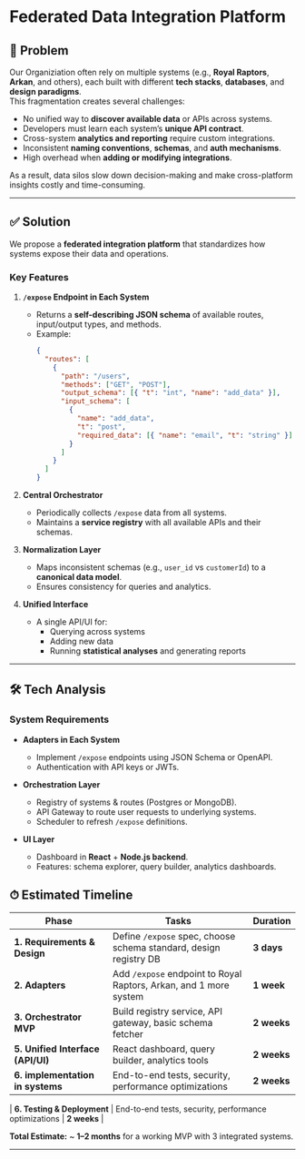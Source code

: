 # Federated Data Integration Platform

## 📌 Problem

Our Organiziation often rely on multiple systems (e.g., **Royal Raptors**, **Arkan**, and others), each built with different **tech stacks**, **databases**, and **design paradigms**.  
This fragmentation creates several challenges:

- No unified way to **discover available data** or APIs across systems.
- Developers must learn each system’s **unique API contract**.
- Cross-system **analytics and reporting** require custom integrations.
- Inconsistent **naming conventions**, **schemas**, and **auth mechanisms**.
- High overhead when **adding or modifying integrations**.

As a result, data silos slow down decision-making and make cross-platform insights costly and time-consuming.

---

## ✅ Solution

We propose a **federated integration platform** that standardizes how systems expose their data and operations.

### Key Features

1. **`/expose` Endpoint in Each System**

   - Returns a **self-describing JSON schema** of available routes, input/output types, and methods.
   - Example:
     ```json
     {
       "routes": [
         {
           "path": "/users",
           "methods": ["GET", "POST"],
           "output_schema": [{ "t": "int", "name": "add_data" }],
           "input_schema": [
             {
               "name": "add_data",
               "t": "post",
               "required_data": [{ "name": "email", "t": "string" }]
             }
           ]
         }
       ]
     }
     ```

2. **Central Orchestrator**

   - Periodically collects `/expose` data from all systems.
   - Maintains a **service registry** with all available APIs and their schemas.

3. **Normalization Layer**

   - Maps inconsistent schemas (e.g., `user_id` vs `customerId`) to a **canonical data model**.
   - Ensures consistency for queries and analytics.

4. **Unified Interface**
   - A single API/UI for:
     - Querying across systems
     - Adding new data
     - Running **statistical analyses** and generating reports

---

## 🛠 Tech Analysis

### System Requirements

- **Adapters in Each System**

  - Implement `/expose` endpoints using JSON Schema or OpenAPI.
  - Authentication with API keys or JWTs.

- **Orchestration Layer**

  - Registry of systems & routes (Postgres or MongoDB).
  - API Gateway to route user requests to underlying systems.
  - Scheduler to refresh `/expose` definitions.

- **UI Layer**
  - Dashboard in **React** + **Node.js backend**.
  - Features: schema explorer, query builder, analytics dashboards.

## ⏱ Estimated Timeline

| Phase                             | Tasks                                                             | Duration      |
| --------------------------------- | ----------------------------------------------------------------- | ------------- |
| **1. Requirements & Design**      | Define `/expose` spec, choose schema standard, design registry DB | **3 days** |
| **2. Adapters**                   | Add `/expose` endpoint to Royal Raptors, Arkan, and 1 more system | **1 week** |
| **3. Orchestrator MVP**           | Build registry service, API gateway, basic schema fetcher         | **2 weeks** |
| **5. Unified Interface (API/UI)** | React dashboard, query builder, analytics tools                   | **2 weeks** |
| **6. implementation in systems**      | End-to-end tests, security, performance optimizations             | **2 weeks**   |

| **6. Testing & Deployment**       | End-to-end tests, security, performance optimizations             | **2 weeks**   |

**Total Estimate:** ~ **1–2 months** for a working MVP with 3 integrated systems.

---
